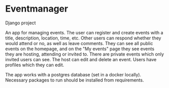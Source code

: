# Eventmanager
Django project

An app for managing events. The user can register and create events with a title, description, location, time, etc. Other users can respond whether they would attend or no, as well as leave comments. They can see all public events on the homepage, and on the "My events" page they see events they are hosting, attending or invited to. There are private events which only invited users can see. The host can edit and delete an event. 
Users have profiles which they can edit.

The app works with a postgres database (set in a docker locally).
Necessary packages to run should be installed from requirements.
